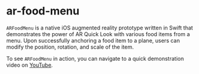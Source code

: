 # ar-food-menu

`ARFoodMenu` is a native iOS augmented reality prototype written in Swift that demonstrates the power of AR Quick Look with various food items from a menu. Upon successfully anchoring a food item to
a plane, users can modify the position, rotation, and scale of the item.

To see `ARFoodMenu` in action, you can navigate to a quick demonstration video on [YouTube]().
